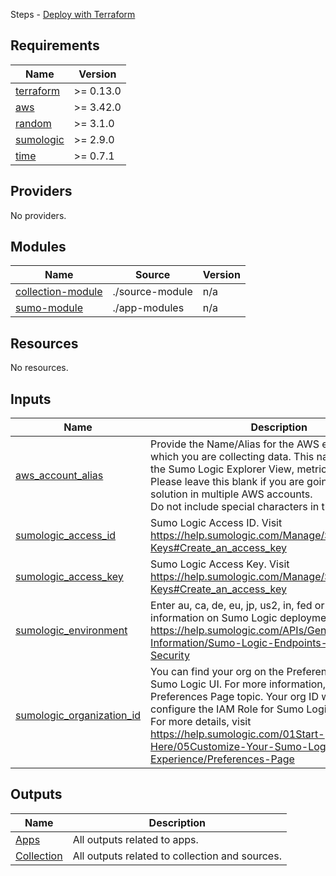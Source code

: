 
Steps - [Deploy with Terraform](https://help.sumologic.com/Observability_Solution/AWS_Observability_Solution/01_Deploy_and_Use_AWS_Observability/05_Deploy_AWS_Observability/Deploy_with_Terraform)


## Requirements

| Name | Version |
|------|---------|
| <a name="requirement_terraform"></a> [terraform](#requirement\_terraform) | >= 0.13.0 |
| <a name="requirement_aws"></a> [aws](#requirement\_aws) | >= 3.42.0 |
| <a name="requirement_random"></a> [random](#requirement\_random) | >= 3.1.0 |
| <a name="requirement_sumologic"></a> [sumologic](#requirement\_sumologic) | >= 2.9.0 |
| <a name="requirement_time"></a> [time](#requirement\_time) | >= 0.7.1 |

## Providers

No providers.

## Modules

| Name | Source | Version |
|------|--------|---------|
| <a name="module_collection-module"></a> [collection-module](#module\_collection-module) | ./source-module | n/a |
| <a name="module_sumo-module"></a> [sumo-module](#module\_sumo-module) | ./app-modules | n/a |

## Resources

No resources.

## Inputs

| Name | Description | Type | Default | Required |
|------|-------------|------|---------|:--------:|
| <a name="input_aws_account_alias"></a> [aws\_account\_alias](#input\_aws\_account\_alias) | Provide the Name/Alias for the AWS environment from which you are collecting data. This name will appear in the Sumo Logic Explorer View, metrics, and logs.<br>            Please leave this blank if you are going to deploy the solution in multiple AWS accounts.<br>            Do not include special characters in the alias. | `string` | n/a | yes |
| <a name="input_sumologic_access_id"></a> [sumologic\_access\_id](#input\_sumologic\_access\_id) | Sumo Logic Access ID. Visit https://help.sumologic.com/Manage/Security/Access-Keys#Create_an_access_key | `string` | n/a | yes |
| <a name="input_sumologic_access_key"></a> [sumologic\_access\_key](#input\_sumologic\_access\_key) | Sumo Logic Access Key. Visit https://help.sumologic.com/Manage/Security/Access-Keys#Create_an_access_key | `string` | n/a | yes |
| <a name="input_sumologic_environment"></a> [sumologic\_environment](#input\_sumologic\_environment) | Enter au, ca, de, eu, jp, us2, in, fed or us1. For more information on Sumo Logic deployments visit https://help.sumologic.com/APIs/General-API-Information/Sumo-Logic-Endpoints-and-Firewall-Security | `string` | n/a | yes |
| <a name="input_sumologic_organization_id"></a> [sumologic\_organization\_id](#input\_sumologic\_organization\_id) | You can find your org on the Preferences page in the Sumo Logic UI. For more information, see the Preferences Page topic. Your org ID will be used to configure the IAM Role for Sumo Logic AWS Sources."<br>            For more details, visit https://help.sumologic.com/01Start-Here/05Customize-Your-Sumo-Logic-Experience/Preferences-Page | `string` | n/a | yes |

## Outputs

| Name | Description |
|------|-------------|
| <a name="output_Apps"></a> [Apps](#output\_Apps) | All outputs related to apps. |
| <a name="output_Collection"></a> [Collection](#output\_Collection) | All outputs related to collection and sources. |
